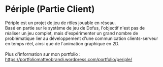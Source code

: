 # Périple (Partie Client)

Périple est un projet de jeu de rôles jouable en réseau.</br>
Basé en partie sur le système de jeu de Dofus, l'objectif n'est pas de réaliser un jeu complet, mais d'expérimenter un grand nombre de problématique lier au développement d'une communication clients-serveur en temps réel, ainsi que de l'animation graphique en 2D.</br></br>
Plus d'information sur mon portfolio : https://portfoliomatteobrandi.wordpress.com/portfolio/periple/
